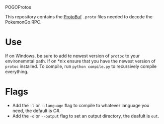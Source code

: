 POGOProtos

This repository contains the [ProtoBuf](https://github.com/google/protobuf) `.proto` files needed to decode the PokemonGo RPC.

# Use
If on Windows, be sure to add te newest version of `protoc` to your environemntal path. If on *nix ensure that you have the newest version of `protoc` installed. To compile, run `python compile.py` to recursively compile everything.

# Flags

 - Add the `-l` or `--language` flag to compile to whatever language you need, the default is C#.
 - Add the `-o` or `--output` flag to set an output directory, the deafult is `out`.
